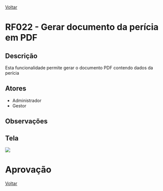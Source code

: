 [Voltar](../req_fun.md)

# RF022 - Gerar documento da perícia em PDF

## Descrição

Esta funcionalidade permite gerar o documento PDF contendo dados da perícia

## Atores

- Administrador
- Gestor

## Observações



## Tela

[![](https://img.plantuml.biz/plantuml/svg/jLHDQzj04BqBz1-6zBRKbYf5fJOXXDea19p6aDv20jFTZRj4gnMxgqFgze_asaEXq6D_WVzOPsKtTMGdTGzTOT37Uszctvjr71qvZzOxB7qS7JX_Lyh3E0gFOuKpYnhcSGJm5ldjp9gc4YDJ6WilRbxJLSJH5s8b3xHRLTKOIA9MaATf77dbImadqg85ONYZPUKD28HQsiKFhX2aXkduE8u-IXJImjdqx2IEEDPUcGekbFDI8mW9qz-49M9-m4CdGol5OUWGbeqkr_mQ63kjRepLkFYs-2bTsu9oZFq1XTL__3Y_Pco2ZJ33Bf2nBC_oNbPqFv01cnhgKMbXe0oYcvfZwRXL1FjA7uV0JUKazz8t5b2eMZckgXd8KlcNuAG8Ib8rJXlnx3OOUq-c1SM9iUIlgbr3cRJ9EUK1jVJmcM0N7dtZ0d0b2-HsRUnVrCVesqX6AD1vs_QUlahI_IHBiuAKrx9PeKkbbPSjC4lIeWLkLEdMcHYEfVg4MmtghLlK8vFwL9X8Y_lIAneP6c6A_86QlKdIVDbVbWxpOYF5PtRSZXFDd_9cOuBoOZylyls2MdZQx0ubppEQ9lW7oWxzdNDZxU9xHKU4fXSOkR4dHA9rSaThRsDEEnfBaR6icg2mvGHiPuN567jdD8KBL7FN7JqfDPeU1oMI6Wm6_TMlDnZiHZ__u5RitHi9Ol-Vq7ctbkZgTktD6dWEbwUwjdHyx1NLl1nXnMM9zgeDD5nqSoGh4VwpVm40)](https://editor.plantuml.com/uml/jLHDQzj04BqBz1-6zBRKbYf5fJOXXDea19p6aDv20jFTZRj4gnMxgqFgze_asaEXq6D_WVzOPsKtTMGdTGzTOT37Uszctvjr71qvZzOxB7qS7JX_Lyh3E0gFOuKpYnhcSGJm5ldjp9gc4YDJ6WilRbxJLSJH5s8b3xHRLTKOIA9MaATf77dbImadqg85ONYZPUKD28HQsiKFhX2aXkduE8u-IXJImjdqx2IEEDPUcGekbFDI8mW9qz-49M9-m4CdGol5OUWGbeqkr_mQ63kjRepLkFYs-2bTsu9oZFq1XTL__3Y_Pco2ZJ33Bf2nBC_oNbPqFv01cnhgKMbXe0oYcvfZwRXL1FjA7uV0JUKazz8t5b2eMZckgXd8KlcNuAG8Ib8rJXlnx3OOUq-c1SM9iUIlgbr3cRJ9EUK1jVJmcM0N7dtZ0d0b2-HsRUnVrCVesqX6AD1vs_QUlahI_IHBiuAKrx9PeKkbbPSjC4lIeWLkLEdMcHYEfVg4MmtghLlK8vFwL9X8Y_lIAneP6c6A_86QlKdIVDbVbWxpOYF5PtRSZXFDd_9cOuBoOZylyls2MdZQx0ubppEQ9lW7oWxzdNDZxU9xHKU4fXSOkR4dHA9rSaThRsDEEnfBaR6icg2mvGHiPuN567jdD8KBL7FN7JqfDPeU1oMI6Wm6_TMlDnZiHZ__u5RitHi9Ol-Vq7ctbkZgTktD6dWEbwUwjdHyx1NLl1nXnMM9zgeDD5nqSoGh4VwpVm40)

# Aprovação

[Voltar](../req_fun.md)
